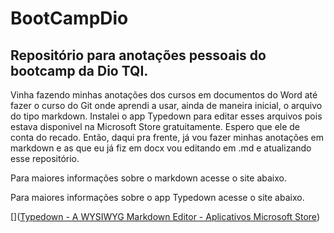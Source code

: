 # BootCampDio

## Repositório para anotações pessoais do bootcamp da Dio TQI.

Vinha fazendo minhas anotações dos cursos em documentos do Word até fazer o curso do Git onde aprendi a usar, ainda de maneira inicial, o arquivo do tipo markdown. Instalei o app Typedown para editar esses arquivos pois estava disponivel na Microsoft Store gratuitamente. Espero que ele de conta do recado. Então, daqui pra frente, já vou fazer minhas anotações em markdown e as que eu já fiz em docx vou editando em .md e atualizando esse repositório.

Para maiores informações sobre o markdown acesse o site abaixo.

[](markdownguide.org/basic-syntax/)

Para maiores informações sobre o app Typedown acesse o site abaixo.

[]([Typedown - A WYSIWYG Markdown Editor - Aplicativos Microsoft Store](https://apps.microsoft.com/store/detail/typedown-a-wysiwyg-markdown-editor/9P8TCW4H2HB4?hl=pt-br&gl=BR))
